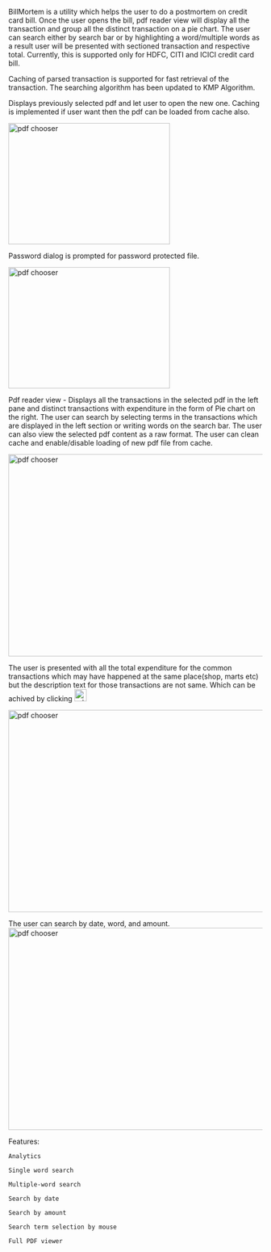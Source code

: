 BillMortem is a utility which helps the user to do a postmortem on credit card bill. Once the user opens the bill, pdf reader view will display all the transaction and group all the distinct transaction on a pie chart. The user can search either by search bar or by highlighting a word/multiple words as a result user will be presented with sectioned transaction and respective total.
Currently, this is supported only for HDFC, CITI and ICICI credit card bill.

Caching of parsed transaction is supported for fast retrieval of the transaction. The searching algorithm has been updated to KMP Algorithm. 

Displays previously selected pdf and let user to open the new one. Caching is implemented if user want then the pdf can be loaded from cache also.

<img src="https://github.com/pradeepxpankaj/BillMortem/blob/master/src/main/res/1.png" alt="pdf chooser" width="320px" height="240px">

Password dialog is prompted for password protected file.

<img src="https://github.com/pradeepxpankaj/BillMortem/blob/master/src/main/res/2.png" alt="pdf chooser" width="320px" height="240px">

Pdf reader view - Displays all the transactions in the selected pdf in the left pane and distinct transactions with expenditure in the form of Pie chart on the right. The user can search by selecting terms in the transactions which are displayed in the left section or writing words on the search bar. The user can also view the selected pdf content as a raw format. The user can clean cache and enable/disable loading of new pdf file from cache.

<img src="https://github.com/pradeepxpankaj/BillMortem/blob/master/src/main/res/3.png" alt="pdf chooser" width="600px" height="400px">

The user is presented with all the total expenditure for the common transactions which may have happened at the same place(shop, marts etc) but the description text for those transactions are not same. Which can be achived by clicking <img src="https://github.com/pradeepxpankaj/BillMortem/blob/master/src/main/res/img_analytics.png" alt="pdf chooser" width="24px" height="24px">

<img src="https://github.com/pradeepxpankaj/BillMortem/blob/master/src/main/res/4.png" alt="pdf chooser" width="600px" height="400px">

The user can search by date, word, and amount.
<img src="https://github.com/pradeepxpankaj/BillMortem/blob/master/src/main/res/5.png" alt="pdf chooser" width="600px" height="400px">

Features:

    Analytics

    Single word search

    Multiple-word search

    Search by date

    Search by amount

    Search term selection by mouse

    Full PDF viewer
